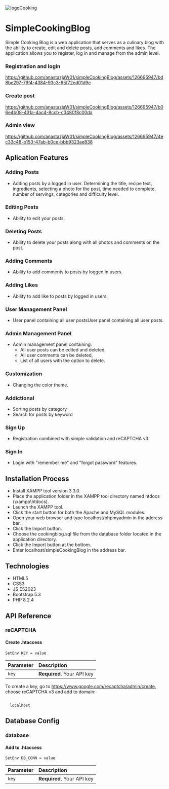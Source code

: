 ![logoCooking](https://github.com/anastazjaW01/simpleCookingBlog/assets/126695947/d19c646e-2654-4707-9a12-4d97e052d866)




# SimpleCookingBlog 


Simple Cooking Blog is a web application that serves as a culinary blog with the ability to create, edit and delete posts, add comments and likes. The application allows you to register, log in and manage from the admin level.

### Registration and login



https://github.com/anastazjaW01/simpleCookingBlog/assets/126695947/bd8be297-79f4-4384-93c3-65f72ed01d9e



### Create post



https://github.com/anastazjaW01/simpleCookingBlog/assets/126695947/b06e4b08-431a-4ac4-8ccb-c3480f8c00da



### Admin view



https://github.com/anastazjaW01/simpleCookingBlog/assets/126695947/4ec33c48-b153-47ab-b0ce-bbb9323ae838



## Aplication Features 

### Adding Posts
- Adding posts by a logged in user. Determining the title, recipe text, ingredients, selecting a photo for the post, time needed to complete, number of servings, categories and difficulty level.

### Editing Posts
- Ability to edit your posts.

### Deleting Posts
- Ability to delete your posts along with all photos and comments on the post.

### Adding Comments
- Ability to add comments to posts by logged in users.

### Adding Likes
- Ability to add like to posts by logged in users.

### User Management Panel
- User panel containing all user postsUser panel containing all user posts.

### Admin Management Panel
- Admin management panel containing:
  - All user posts can be edited and deleted,
  - All user comments can be deleted,
  - List of all users with the option to delete.

### Customization
- Changing the color theme.

### Addictional
- Sorting posts by category
- Search for posts by keyword

### Sign Up
- Registration combined with simple validation and reCAPTCHA v3.

### Sign In
- Login with "remember me" and "forgot password" features.

## Installation Process

- Install XAMPP tool version 3.3.0.
- Place the application folder in the XAMPP tool directory named htdocs (\xampp\htdocs).
- Launch the XAMPP tool.
- Click the start button for both the Apache and MySQL modules.
- Open your web browser and type localhost/phpmyadmin in the address bar.
- Click the Import button.
- Choose the cookingblog.sql file from the database folder located in the application directory.
- Click the Import button at the bottom.
- Enter localhost/simpleCookingBlog in the address bar.

## Technologies

- HTML5
- CSS3
- JS ES2023
- Bootstrap 5.3
- PHP 8.2.4

## API Reference

### reCAPTCHA
#### Create .htaccess

``````htaccess
SetEnv KEY = value
``````


| Parameter | Description                |
| :-------- | :------------------------- |
| `key`     | **Required**. Your API key |

To create a key, go to https://www.google.com/recaptcha/admin/create, choose reCAPTCHA v3 and add to domain:

```

  localhost

```

## Database Config

### database 
#### Add to .htaccess

``````htaccess
SetEnv DB_CONN = value
``````


| Parameter | Description                |
| :-------- | :------------------------- |
| `key`     | **Required**. Your API key |

